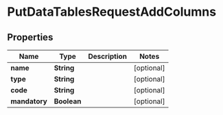 
# PutDataTablesRequestAddColumns

## Properties
Name | Type | Description | Notes
------------ | ------------- | ------------- | -------------
**name** | **String** |  |  [optional]
**type** | **String** |  |  [optional]
**code** | **String** |  |  [optional]
**mandatory** | **Boolean** |  |  [optional]



